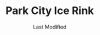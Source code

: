 ---
layout: location-page
date: Last Modified
description: "Local COVID-19 testing is available at Park City Ice Rink in Park City, Utah, USA."
permalink: "locations/utah/park-city/park-city-ice-rink/"
tags:
  - locations
  - utah
title: Park City Ice Rink
state: Utah
stateAbbr: UT
hood: "Park City"
address: "600 Gillmor Wa"
city: "Park City"
zip: "84060"
mapUrl: "http://maps.apple.com/?q=Park+City+Ice+Rink&address=600+Gillmor+Wa,Park+City,Utah,84060"
locationType: Please contact for drive-thru/walk-in availability.
phone: "435-615-5707"
website: "https://www.parkcity.org/departments/park-city-ice-arena"
onlineBooking: undefined
closed: undefined
closedUpdate: April 17th, 2020
notes: "Requires phone screen."
days: Weekdays
hours: 9AM-5PM
altDays: Weekends
altHours: Noon-6PM
ctaMessage: Learn more
ctaUrl: "https://www.parkcity.org/departments/park-city-ice-arena"
---